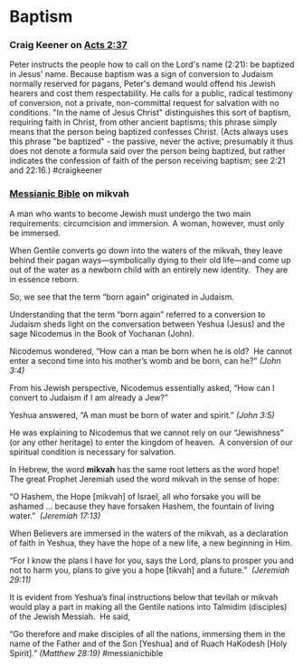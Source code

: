 # Baptism

### Craig Keener on [Acts 2:37](Acts2#v.37)
Peter instructs the people how to call on the Lord's name (2:21): be baptized in Jesus' name. Because baptism was a sign of conversion to Judaism normally reserved for pagans, Peter's demand would offend his Jewish hearers and cost them respectability. He calls for a public, radical testimony of conversion, not a private, non-committal request for salvation with no conditions. "In the name of Jesus Christ" distinguishes this sort of baptism, requiring faith in Christ, from other ancient baptisms; this phrase simply means that the person being baptized confesses Christ. (Acts always uses this phrase "be baptized" - the passive, never the active; presumably it thus does not denote a formula said over the person being baptized, but rather indicates the confession of faith of the person receiving baptism; see 2:21 and 22:16.)
#craigkeener 

### [Messianic Bible](https://free.messianicbible.com/feature/mikvah-baptism-the-connection-between-immersion-conversion-and-being-born-again/) on mikvah
A man who wants to become Jewish must undergo the two main requirements: circumcision and immersion. A woman, however, must only be immersed.

When Gentile converts go down into the waters of the mikvah, they leave behind their pagan ways—symbolically dying to their old life—and come up out of the water as a newborn child with an entirely new identity.  They are in essence reborn.

So, we see that the term “born again” originated in Judaism.

Understanding that the term “born again” referred to a conversion to Judaism sheds light on the conversation between Yeshua (Jesus) and the sage Nicodemus in the Book of Yochanan (John).

Nicodemus wondered, “How can a man be born when he is old?  He cannot enter a second time into his mother’s womb and be born, can he?”  _(John 3:4)_

From his Jewish perspective, Nicodemus essentially asked, “How can I convert to Judaism if I am already a Jew?”

Yeshua answered, “A man must be born of water and spirit.”  _(John 3:5)_

He was explaining to Nicodemus that we cannot rely on our “Jewishness” (or any other heritage) to enter the kingdom of heaven.  A conversion of our spiritual condition is necessary for salvation.

In Hebrew, the word **mikvah** has the same root letters as the word hope! The great Prophet Jeremiah used the word mikvah in the sense of hope:

“O Hashem, the Hope [mikvah] of Israel, all who forsake you will be ashamed … because they have forsaken Hashem, the fountain of living water.”  _(Jeremiah 17:13)_

When Believers are immersed in the waters of the mikvah, as a declaration of faith in Yeshua, they have the hope of a new life, a new beginning in Him.

“For I know the plans I have for you, says the Lord, plans to prosper you and not to harm you, plans to give you a hope [tikvah] and a future.”  _(Jeremiah 29:11)_

It is evident from Yeshua’s final instructions below that tevilah or mikvah would play a part in making all the Gentile nations into Talmidim (disciples) of the Jewish Messiah.  He said,

“Go therefore and make disciples of all the nations, immersing them in the name of the Father and of the Son [Yeshua] and of Ruach HaKodesh [Holy Spirit].” _(Matthew 28:19)_
#messianicbible
